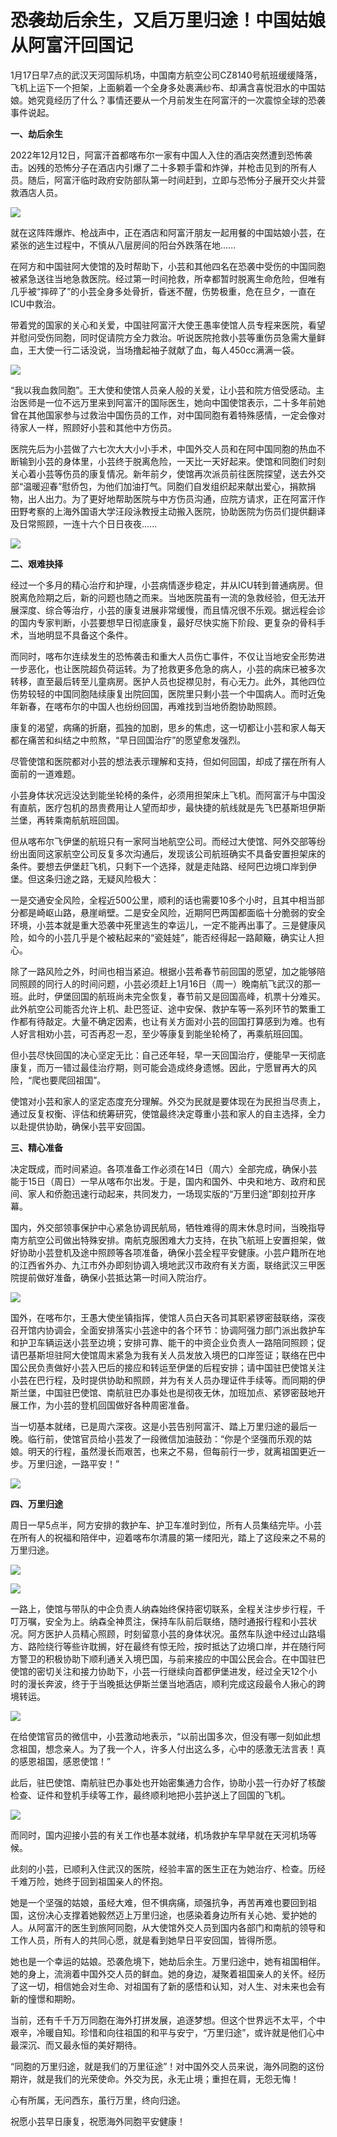 # 恐袭劫后余生，又启万里归途！中国姑娘从阿富汗回国记

1月17日早7点的武汉天河国际机场，中国南方航空公司CZ8140号航班缓缓降落，飞机上运下一个担架，上面躺着一个全身多处裹满纱布、却满含喜悦泪水的中国姑娘。她究竟经历了什么？事情还要从一个月前发生在阿富汗的一次震惊全球的恐袭事件说起。

**一、劫后余生**

2022年12月12日，阿富汗首都喀布尔一家有中国人入住的酒店突然遭到恐怖袭击。凶残的恐怖分子在酒店内引爆了二十多颗手雷和炸弹，并枪击见到的所有人员。随后，阿富汗临时政府安防部队第一时间赶到，立即与恐怖分子展开交火并营救酒店人员。

![](https://inews.gtimg.com/newsapp_bt/0/15615883483/1000)

就在这阵阵爆炸、枪战声中，正在酒店和阿富汗朋友一起用餐的中国姑娘小芸，在紧张的逃生过程中，不慎从八层房间的阳台外跌落在地......

在阿方和中国驻阿大使馆的及时帮助下，小芸和其他四名在恐袭中受伤的中国同胞被紧急送往当地急救医院。经过第一时间抢救，所幸都暂时脱离生命危险，但唯有几乎被“摔碎了”的小芸全身多处骨折，昏迷不醒，伤势极重，危在旦夕，一直在ICU中救治。

带着党的国家的关心和关爱，中国驻阿富汗大使王愚率使馆人员专程来医院，看望并慰问受伤同胞，同时促请院方全力救治。听说医院抢救小芸等重伤员急需大量鲜血，王大使一行二话没说，当场撸起袖子就献了血，每人450cc满满一袋。

![](https://inews.gtimg.com/newsapp_bt/0/15615883488/1000)

“我以我血救同胞”。王大使和使馆人员亲人般的关爱，让小芸和院方倍受感动。主治医师是一位不远万里来到阿富汗的国际医生，她向中国使馆表示，二十多年前她曾在其他国家参与过救治中国伤员的工作，对中国同胞有着特殊感情，一定会像对待家人一样，照顾好小芸和其他中方伤员。

医院先后为小芸做了六七次大大小小手术，中国外交人员和在阿中国同胞的热血不断输到小芸的身体里，小芸终于脱离危险，一天比一天好起来。使馆和同胞们时刻关心着小芸等伤员的康复情况。新年前夕，使馆再次派员前往医院探望，送去外交部“温暖迎春”慰侨包，为他们加油打气。同胞们自发组织起来献出爱心，捐款捐物，出人出力。为了更好地帮助医院与中方伤员沟通，应院方请求，正在阿富汗作田野考察的上海外国语大学汪段泳教授主动搬入医院，协助医院为伤员们提供翻译及日常照顾，一连十六个日日夜夜......

![](https://inews.gtimg.com/newsapp_bt/0/15615883490/1000)

**二、艰难抉择**

经过一个多月的精心治疗和护理，小芸病情逐步稳定，并从ICU转到普通病房。但脱离危险期之后，新的问题也随之而来。当地医院虽有一流的急救经验，但无法开展深度、综合等治疗，小芸的康复进展非常缓慢，而且情况很不乐观。据远程会诊的国内专家判断，小芸要想早日彻底康复，最好尽快实施下阶段、更复杂的骨科手术，当地明显不具备这个条件。

而同时，喀布尔连续发生的恐怖袭击和重大人员伤亡事件，不仅让当地安全形势进一步恶化，也让医院超负荷运转。为了抢救更多危急的病人，小芸的病床已被多次转移，直至最后转至儿童病房。医护人员也捉襟见肘，有心无力。此外，其他四位伤势较轻的中国同胞陆续康复出院回国，医院里只剩小芸一个中国病人。而时近兔年新春，在喀布尔的中国人也纷纷回国，再难找到当地侨胞协助照顾。

康复的渴望，病痛的折磨，孤独的加剧，思乡的焦虑，这一切都让小芸和家人每天都在痛苦和纠结之中煎熬，“早日回国治疗”的愿望愈发强烈。

尽管使馆和医院都对小芸的想法表示理解和支持，但如何回国，却成了摆在所有人面前的一道难题。

小芸身体状况远没达到能坐轮椅的条件，必须用担架床上飞机。而阿富汗与中国没有直航，医疗包机的昂贵费用让人望而却步，最快捷的航线就是先飞巴基斯坦伊斯兰堡，再转乘南航航班回国。

但从喀布尔飞伊堡的航班只有一家阿当地航空公司。而经过大使馆、阿外交部等纷纷出面同这家航空公司反复多次沟通后，发现该公司航班确实不具备安置担架床的条件。要想去伊堡赶飞机，只剩下一个选择，就是走陆路、经阿巴边境口岸到伊堡。但这条归途之路，无疑风险极大：

一是交通安全风险，全程近500公里，顺利的话也需要10多个小时，且其中相当部分都是崎岖山路，悬崖峭壁。二是安全风险，近期阿巴两国都面临十分脆弱的安全环境，小芸本就是重大恐袭中死里逃生的幸运儿，一定不能再出事了。三是健康风险，如今的小芸几乎是个被粘起来的“瓷娃娃”，能否经得起一路颠簸，确实让人担心。

除了一路风险之外，时间也相当紧迫。根据小芸希春节前回国的愿望，加之能够陪同照顾的同行人的时间问题，小芸必须赶上1月16日（周一）晚南航飞武汉的那一班。此时，伊堡回国的航班尚未完全恢复，春节前又是回国高峰，机票十分难买。此外航空公司能否允许上机、赴巴签证、途中安保、救护车等一系列环节的繁重工作都有待敲定。大量不确定因素，也让有关方面对小芸的回国打算感到为难。也有人好言相劝小芸，可否再忍一忍，至少等康复到能坐轮椅了，再乘航班回国。

但小芸尽快回国的决心坚定无比：自己还年轻，早一天回国治疗，便能早一天彻底康复，而万一错过最佳治疗期，则可能会造成终身遗憾。因此，宁愿冒再大的风险，“爬也要爬回祖国”。

使馆对小芸和家人的坚定态度充分理解。外交为民就是要体现在为民担当尽责上，通过反复权衡、评估和统筹研究，使馆最终决定尊重小芸和家人的自主选择，全力以赴提供协助，确保小芸平安回国。

**三、精心准备**

决定既成，而时间紧迫。各项准备工作必须在14日（周六）全部完成，确保小芸能于15日（周日）一早从喀布尔出发。于是，国内和国外、中央和地方、政府和民间、家人和侨胞迅速行动起来，共同发力，一场现实版的“万里归途”即刻拉开序幕。

国内，外交部领事保护中心紧急协调民航局，牺牲难得的周末休息时间，当晚指导南方航空公司做出特殊安排。南航克服困难大力支持，在执飞航班上安置担架，做好协助小芸登机及途中照顾等各项准备，确保小芸全程平安健康。小芸户籍所在地的江西省外办、九江市外办即刻协调入境地武汉市政府有关方面，联络武汉三甲医院提前做好准备，确保小芸抵达第一时间入院治疗。

![](https://inews.gtimg.com/newsapp_bt/0/15615883491/1000)

国外，在喀布尔，王愚大使坐镇指挥，使馆人员白天各司其职紧锣密鼓联络，深夜召开馆内协调会，全面安排落实小芸途中的各个环节：协调阿强力部门派出救护车和护卫车辆运送小芸至边境；安排可靠、能干的中资企业负责人一路陪同照顾；促请巴基斯坦驻阿大使馆周末紧急为我有关人员发放入境巴的口岸签证；联络在巴中国公民负责做好小芸入巴后的接应和转运至伊堡的后程安排；请中国驻巴使馆关注小芸在巴行程，及时提供协助和照顾，并为有关人员办理证件手续等。而同期的伊斯兰堡，中国驻巴使馆、南航驻巴办事处也是彻夜无休，加班加点、紧锣密鼓地开展工作，为小芸的登机回国做好各种周密准备。

当一切基本就绪，已是周六深夜。这是小芸告别阿富汗、踏上万里归途的最后一晚。临行前，使馆官员给小芸发了一段微信加油鼓劲：“你是个坚强而乐观的姑娘。明天的行程，虽然漫长而艰苦，也来之不易，但每前行一步，就离祖国更近一步。万里归途，一路平安！”

![](https://inews.gtimg.com/newsapp_bt/0/15615883496/1000)

**四、万里归途**

周日一早5点半，阿方安排的救护车、护卫车准时到位，所有人员集结完毕。小芸在所有人的祝福和陪伴中，迎着喀布尔清晨的第一缕阳光，踏上了这段来之不易的万里归途。

![](https://inews.gtimg.com/newsapp_bt/0/15615883499/1000)

![](https://inews.gtimg.com/newsapp_bt/0/15615883503/1000)

一路上，使馆与带队的中企负责人纳森始终保持密切联系，全程关注步步行程，千叮万嘱，安全为上。纳森全神贯注，保持车队前后联络，随时通报行程和小芸状况。阿方医护人员精心照顾，时刻留意小芸的身体状况。虽然车队途中经过山路塌方、路险绕行等些许耽搁，好在最终有惊无险，按时抵达了边境口岸，并在随行阿方警卫的积极协助下顺利通关入境巴国，与前来接应的中国公民会合。在中国驻巴使馆的密切关注和接力协助下，小芸一行继续向首都伊堡进发，经过全天12个小时的漫长奔波，终于于当晚抵达伊斯兰堡当地酒店，顺利完成这段最令人揪心的跨境转运。

![](https://inews.gtimg.com/newsapp_bt/0/15615883510/1000)

在给使馆官员的微信中，小芸激动地表示，“以前出国多次，但没有哪一刻如此想念祖国，想念亲人。为了我一个人，许多人付出这么多，心中的感激无法言表！真的感恩祖国，感恩使馆！”

此后，驻巴使馆、南航驻巴办事处也开始密集通力合作，协助小芸一行办好了核酸检查、证件和登机手续等工作，最终顺利地把小芸护送上了回国的飞机。

![](https://inews.gtimg.com/newsapp_bt/0/15615883514/1000)

而同时，国内迎接小芸的有关工作也基本就绪，机场救护车早早就在天河机场等候。

此刻的小芸，已顺利入住武汉的医院，经验丰富的医生正在为她治疗、检查。历经千难万险，她终于回到祖国亲人的怀抱。

她是一个坚强的姑娘，虽经大难，但不惧病痛，顽强抗争，再苦再难也要回到祖国，这份决心支撑着她毅然迈上万里归途，也感染着身边所有关心她、爱护她的人。从阿富汗的医生到旅阿同胞，从大使馆外交人员到国内各部门和南航的领导和工作人员，所有人的共同心愿，就是看到她早日平安回国，皆得所愿。

她也是一个幸运的姑娘。恐袭危境下，她劫后余生。万里归途中，她有祖国相伴。她的身上，流淌着中国外交人员的鲜血。她的身边，凝聚着祖国亲人的关怀。经历了这一切，相信她会对生命、对祖国有了新的感悟和认知，对人生、对未来也会有新的憧憬和期盼。

当前，还有千千万万同胞在海外打拼发展，追逐梦想。但这个世界远不太平，个中艰辛，冷暖自知。珍惜和向往祖国的和平与安宁，“万里归途”，或许就是他们心中最深沉、而又最永恒的美好期待。

“同胞的万里归途，就是我们的万里征途”！对中国外交人员来说，海外同胞的这份期许，就是我们的光荣使命。外交为民，永无止境；重担在肩，无怨无悔！

心有所属，无问西东，虽行万里，终向归途。

祝愿小芸早日康复，祝愿海外同胞平安健康！

